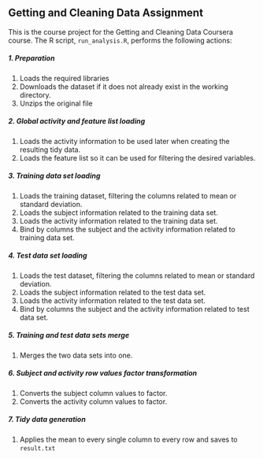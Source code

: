 ## Getting and Cleaning Data Assignment

This is the course project for the Getting and Cleaning Data Coursera course.
The R script, `run_analysis.R`, performs the following actions:

##### 1. Preparation
  1. Loads the required libraries
  2. Downloads the dataset if it does not already exist in the working directory.
  3. Unzips the original file


##### 2. Global activity and feature list loading
  1. Loads the activity information to be used later when creating the resulting tidy data.
  2. Loads the feature list so it can be used for filtering the desired variables.


##### 3. Training data set loading
 1. Loads the training dataset, filtering the columns related to mean or standard deviation.
 2. Loads the subject information related to the training data set.
 3. Loads the activity information related to the training data set.
 4. Bind by columns the subject and the activity information related to training data set.


##### 4. Test data set loading
 1. Loads the test dataset, filtering the columns related to mean or standard deviation.
 2. Loads the subject information related to the test data set.
 3. Loads the activity information related to the test data set.
 4. Bind by columns the subject and the activity information related to test data set.


##### 5. Training and test data sets merge
  1. Merges the two data sets into one.
  

##### 6. Subject and activity row values factor transformation
  1. Converts the subject column values to factor.
  2. Converts the activity column values to factor.


##### 7. Tidy data generation
  1. Applies the mean to every single column to every row and saves to `result.txt`
